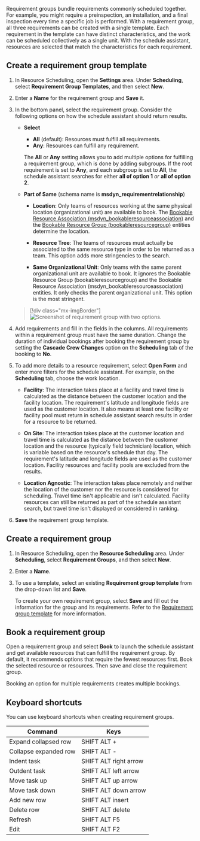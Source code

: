 Requirement groups bundle requirements commonly scheduled together. For example, you might require a preinspection, an installation, and a final inspection every time a specific job is performed. With a requirement group, all three requirements can be created with a single template. Each requirement in the template can have distinct characteristics, and the work can be scheduled collectively as a single unit. With the schedule assistant, resources are selected that match the characteristics for each requirement.

## Create a requirement group template

1. In Resource Scheduling, open the **Settings** area. Under **Scheduling**, select **Requirement Group Templates**, and then select **New**.

1. Enter a **Name** for the requirement group and **Save** it.

1. In the bottom panel, select the requirement group. Consider the following options on how the schedule assistant should return results.

   - **Select**
     - **All** (default): Resources must fulfill all requirements.
     - **Any**: Resources can fulfill any requirement.

     The **All** or **Any** setting allows you to add multiple options for fulfilling a requirement group, which is done by adding subgroups.
     If the root requirement is set to **Any**, and each subgroup is set to **All**, the schedule assistant searches for either **all of option 1** *or* **all of option 2**.

   - **Part of Same** (schema name is **msdyn_requirementrelationship**)
     - **Location**: Only teams of resources working at the same physical location (organizational unit) are available to book. The [Bookable Resource Association (msdyn_bookableresourceassociation)](../../field-service/developer/reference/entities/msdyn_bookableresourceassociation.md) and the [Bookable Resource Group (bookableresourcegroup)](../../field-service/developer/reference/entities/bookableresourcegroup.md) entities determine the location.

     - **Resource Tree**: The teams of resources must actually be associated to the same resource type in order to be returned as a team. This option adds more stringencies to the search.

     - **Same Organizational Unit**: Only teams with the same parent organizational unit are available to book. It ignores the Bookable Resource Group (bookableresourcegroup) and the Bookable Resource Association (msdyn_bookableresourceassociation) entities. It only checks the parent organizational unit. This option is the most stringent.

   > [!div class="mx-imgBorder"]
   > ![Screenshot of requirement group with two options.](../../common-scheduler/media/scheduling-multi-resource-2-options.png)

1. Add requirements and fill in the fields in the columns. All requirements within a requirement group must have the same duration. Change the duration of individual bookings after booking the requirement group by setting the **Cascade Crew Changes** option on the **Scheduling** tab of the booking to **No**.

1. To add more details to a resource requirement, select **Open Form** and enter more filters for the schedule assistant. For example, on the **Scheduling** tab, choose the work location.

   - **Facility**: The interaction takes place at a facility and travel time is calculated as the distance between the customer location and the facility location. The requirement's latitude and longitude fields are used as the customer location. It also means at least one facility or facility pool must return in schedule assistant search results in order for a resource to be returned.
  
   - **On Site**: The interaction takes place at the customer location and travel time is calculated as the distance between the customer location and the resource (typically field technician) location, which is variable based on the resource's schedule that day. The requirement's latitude and longitude fields are used as the customer location. Facility resources and facility pools are excluded from the results.

   - **Location Agnostic**: The interaction takes place remotely and neither the location of the customer nor the resource is considered for scheduling. Travel time isn't applicable and isn't calculated. Facility resources can still be returned as part of the schedule assistant search, but travel time isn't displayed or considered in ranking.

1. **Save** the requirement group template.

## Create a requirement group

1. In Resource Scheduling, open the **Resource Scheduling** area. Under **Scheduling**, select **Requirement Groups**, and then select **New**.

1. Enter a **Name**.

1. To use a template, select an existing **Requirement group template** from the drop-down list and **Save**.

   To create your own requirement group, select **Save** and fill out the information for the group and its requirements. Refer to the [Requirement group template](#create-a-requirement-group-template) for more information.

## Book a requirement group

Open a requirement group and select **Book** to launch the schedule assistant and get available resources that can fulfill the requirement group. By default, it recommends options that require the fewest resources first. Book the selected resource or resources. Then save and close the requirement group.

Booking an option for multiple requirements creates multiple bookings.

## Keyboard shortcuts

You can use keyboard shortcuts when creating requirement groups.

| Command | Keys |
|  --- | --- |
| Expand collapsed row | SHIFT ALT + |
| Collapse expanded row | SHIFT ALT - |
| Indent task | SHIFT ALT right arrow |
| Outdent task | SHIFT ALT left arrow |
| Move task up | SHIFT ALT up arrow |
| Move task down | SHIFT ALT down arrow |
| Add new row | SHIFT ALT insert |
| Delete row |  SHIFT ALT delete |
| Refresh | SHIFT ALT F5 |
| Edit | SHIFT ALT F2 |
